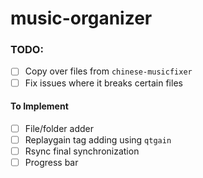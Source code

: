 # music-organizer

### TODO:
* [ ] Copy over files from `chinese-musicfixer`
* [ ] Fix issues where it breaks certain files

#### To Implement
* [ ] File/folder adder
* [ ] Replaygain tag adding using `qtgain`
* [ ] Rsync final synchronization
* [ ] Progress bar
